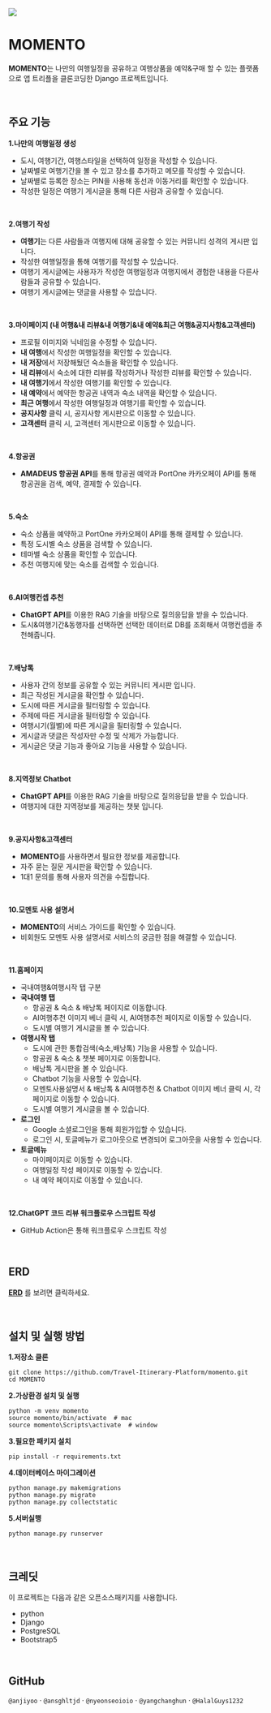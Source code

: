 
![](https://velog.velcdn.com/images/yoiseau_/post/7e037c87-a017-4aa5-85fe-cba87d898c67/image.png)


# MOMENTO 
**MOMENTO**는 나만의 여행일정을 공유하고 여행상품을 예약&구매 할 수 있는 플랫폼으로
앱 트리플을 클론코딩한 Django 프로젝트입니다.

<br>

## 주요 기능
**1.나만의 여행일정 생성**
- 도시, 여행기간, 여행스타일을 선택하여 일정을 작성할 수 있습니다.
- 날짜별로 여행기간을 볼 수 있고 장소를 추가하고 메모를 작성할 수 있습니다.
- 날짜별로 등록한 장소는 PIN을 사용해 동선과 이동거리를 확인할 수 있습니다.
- 작성한 일정은 여행기 게시글을 통해 다른 사람과 공유할 수 있습니다.

<br>

**2.여행기 작성**
- **여행기**는 다른 사람들과 여행지에 대해 공유할 수 있는 커뮤니티 성격의 게시판 입니다.
- 작성한 여행일정을 통해 여행기를 작성할 수 있습니다.
- 여행기 게시글에는 사용자가 작성한 여행일정과 여행지에서 경험한 내용을 다른사람들과 공유할 수 있습니다.
- 여행기 게시글에는 댓글을 사용할 수 있습니다.

<br>

**3.마이페이지 (내 여행&내 리뷰&내 여행기&내 예약&최근 여행&공지사항&고객센터)**
- 프로필 이미지와 닉네임을 수정할 수 있습니다.
- **내 여행**에서 작성한 여행일정을 확인할 수 있습니다.
- **내 저장**에서 저장해뒀던 숙소들을 확인할 수 있습니다.
- **내 리뷰**에서 숙소에 대한 리뷰를 작성하거나 작성한 리뷰를 확인할 수 있습니다.
- **내 여행기**에서 작성한 여행기를 확인할 수 있습니다.
- **내 예약**에서 예약한 항공권 내역과 숙소 내역을 확인할 수 있습니다.
- **최근 여행**에서 작성한 여행일정과 여행기를 확인할 수 있습니다.
- **공지사항** 클릭 시, 공지사항 게시판으로 이동할 수 있습니다.
- **고객센터** 클릭 시, 고객센터 게시판으로 이동할 수 있습니다.

<br>

**4.항공권**
- **AMADEUS 항공권 API**를 통해 항공권 예약과 PortOne 카카오페이 API를 통해 항공권을 검색, 예약, 결제할 수 있습니다.

<br>

**5.숙소**
- 숙소 상품을 예약하고 PortOne 카카오페이 API를 통해 결제할 수 있습니다.
- 특정 도시별 숙소 상품을 검색할 수 있습니다.
- 테마별 숙소 상품을 확인할 수 있습니다.
- 추천 여행지에 맞는 숙소를 검색할 수 있습니다.

<br>

**6.AI여행컨셉 추천**
- **ChatGPT API**를 이용한 RAG 기술을 바탕으로 질의응답을 받을 수 있습니다.
- 도시&여행기간&동행자를 선택하면 선택한 데이터로 DB를 조회해서 여행컨셉을 추천해줍니다.

<br>

**7.배낭톡**
- 사용자 간의 정보를 공유할 수 있는 커뮤니티 게시판 입니다.
- 최근 작성된 게시글을 확인할 수 있습니다.
- 도시에 따른 게시글을 필터링할 수 있습니다.
- 주제에 따른 게시글을 필터링할 수 있습니다.
- 여행시기(월별)에 따른 게시글을 필터링할 수 있습니다.
- 게시글과 댓글은 작성자만 수정 및 삭제가 가능합니다.
- 게시글은 댓글 기능과 좋아요 기능을 사용할 수 있습니다.

<br>

**8.지역정보 Chatbot**
- **ChatGPT API**를 이용한 RAG 기술을 바탕으로 질의응답을 받을 수 있습니다.
- 여행지에 대한 지역정보를 제공하는 챗봇 입니다.

<br>

**9.공지사항&고객센터**
- **MOMENTO**를 사용하면서 필요한 정보를 제공합니다.
- 자주 묻는 질문 게시판을 확인할 수 있습니다.
- 1대1 문의를 통해 사용자 의견을 수집합니다.

<br>

**10.모멘토 사용 설명서**
- **MOMENTO**의 서비스 가이드를 확인할 수 있습니다.
- 비회원도 모멘토 사용 설명서로 서비스의 궁금한 점을 해결할 수 있습니다.

<br>

**11.홈페이지**
- 국내여행&여행시작 탭 구분
- **국내여행 탭**
    - 항공권 & 숙소 & 배낭톡 페이지로 이동합니다.
    - AI여행추천 이미지 베너 클릭 시, AI여행추천 페이지로 이동할 수 있습니다.
    - 도시별 여행기 게시글을 볼 수 있습니다.
- **여행시작 탭**
    - 도시에 관한 통합검색(숙소,배낭톡) 기능을 사용할 수 있습니다.
    - 항공권 & 숙소 & 챗봇 페이지로 이동합니다.
    - 배낭톡 게시판을 볼 수 있습니다.
    - Chatbot 기능을 사용할 수 있습니다.
    - 모멘토사용설명서 & 배낭톡 & AI여행추천 & Chatbot 이미지 베너 클릭 시, 각 페이지로 이동할 수 있습니다.
    - 도시별 여행기 게시글을 볼 수 있습니다.
- **로그인**
    - Google 소셜로그인을 통해 회원가입할 수 있습니다.
    - 로그인 시, 토글메뉴가 로그아웃으로 변경되어 로그아웃을 사용할 수 있습니다.
- **토글메뉴**
    - 마이페이지로 이동할 수 있습니다.
    - 여행일정 작성 페이지로 이동할 수 있습니다.
    - 내 예약 페이지로 이동할 수 있습니다.

<br>

**12.ChatGPT 코드 리뷰 워크플로우 스크립트 작성**
- GitHub Action은 통해 워크플로우 스크립트 작성

<br>

## ERD
[**ERD**](https://www.erdcloud.com/d/z8SRaoeiWuxRxhHBN) 를 보려면 클릭하세요.

<br>

## 설치 및 실행 방법
**1.저장소 클론**
```
git clone https://github.com/Travel-Itinerary-Platform/momento.git
cd MOMENTO
```

**2.가상환경 설치 및 실행**
```
python -m venv momento
source momento/bin/activate  # mac
source momento\Scripts\activate  # window
```

**3.필요한 패키지 설치**
```
pip install -r requirements.txt
```

**4.데이터베이스 마이그레이션**
```
python manage.py makemigrations
python manage.py migrate
python manage.py collectstatic 
```

**5.서버실행**
```
python manage.py runserver
```

<br>

## 크레딧
이 프로젝트는 다음과 같은 오픈소스패키지를 사용합니다.
- python
- Django
- PostgreSQL
- Bootstrap5

<br>

## GitHub
`@anjiyoo`  ·  `@ansghltjd`  ·  `@nyeonseoioio`  ·  `@yangchanghun`  ·  `@HalalGuys1232`